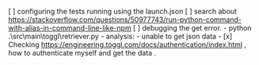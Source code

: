 [ ] configuring the tests running using the launch.json
[ ] search about https://stackoverflow.com/questions/50977743/run-python-command-with-alias-in-command-line-like-npm
[ ] debugging the get error. 
    - python .\src\main\toggl\retriever.py
    - analysis: 
      - unable to get json data
      - [x] Checking https://engineering.toggl.com/docs/authentication/index.html , how to authenticate myself and get the data . 